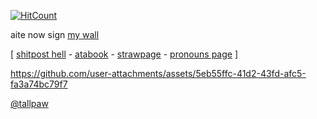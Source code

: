 [![HitCount](https://hits.dwyl.com/27-jjay/27-jjay.svg?style=flat-square)](http://hits.dwyl.com/27-jjay/27-jjay)


aite now sign [my wall](https://walloftext.co/27j) 


[ [shitpost hell](https://shitposthell.straw.page) - [atabook](https://27j.atabook.org) - [strawpage](https://27jay.straw.page) - [pronouns page](https://pronouns.cc/@27jay) ]




https://github.com/user-attachments/assets/5eb55ffc-41d2-43fd-afc5-fa3a74bc79f7

[@tallpaw](https://github.com/tallpaw)

<!--
**27-jjay/27-jjay** is a ✨ _special_ ✨ repository because its `README.md` (this file) appears on your GitHub profile.

Here are some ideas to get you started:

- 🔭 I’m currently working on ...
- 🌱 I’m currently learning ...
- 👯 I’m looking to collaborate on ...
- 🤔 I’m looking for help with ...
- 💬 Ask me about ...
- 📫 How to reach me: ...
- 😄 Pronouns: ...
- ⚡ Fun fact: ...
-->
